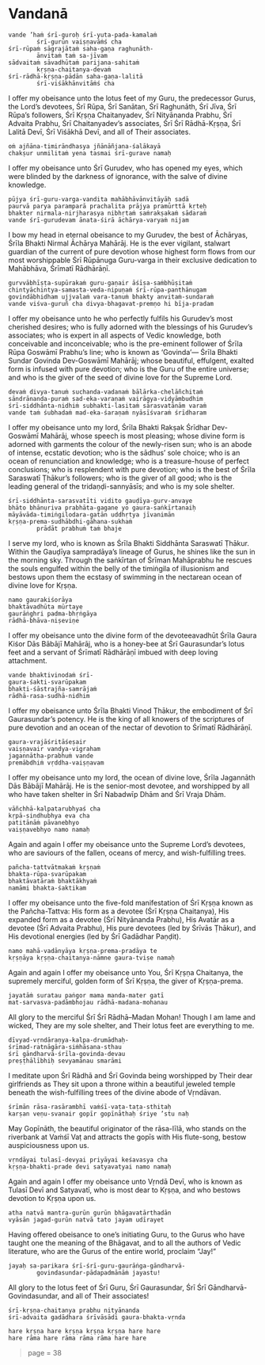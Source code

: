 # Vandanā

    vande ’haṁ śrī-guroḥ śrī-yuta-pada-kamalaṁ
            śrī-gurūn vaiṣṇavāṁś cha
    śrī-rūpaṁ sāgrajātaṁ saha-gaṇa raghunāth-
            ānvitaṁ taṁ sa-jīvam
    sādvaitaṁ sāvadhūtaṁ parijana-sahitaṁ
            kṛṣṇa-chaitanya-devaṁ
    śrī-rādhā-kṛṣṇa-pādān saha-gaṇa-lalitā
            śrī-viśākhānvitāṁś cha

I offer my obeisance unto the lotus feet of my Guru, the predecessor Gurus, the Lord’s devotees, Śrī Rūpa, Śrī Sanātan, Śrī Raghunāth, Śrī Jīva, Śrī Rūpa’s followers, Śrī Kṛṣṇa Chaitanyadev, Śrī Nityānanda Prabhu, Śrī Advaita Prabhu, Śrī Chaitanyadev’s associates, Śrī Śrī Rādhā-Kṛṣṇa, Śrī Lalitā Devī, Śrī Viśākhā Devī, and all of Their associates.

    oṁ ajñāna-timirāndhasya jñānāñjana-śalākayā
    chakṣur unmilitaṁ yena tasmai śrī-gurave namaḥ

I offer my obeisance unto Śrī Gurudev, who has opened my eyes, which were blinded by the darkness of ignorance, with the salve of divine knowledge.

    pūjya śrī-guru-varga-vandita mahābhāvānvitāyāḥ sadā
    paurvā parya paramparā prachalita prājya pramūrttā kṛteḥ
    bhakter nirmala-nirjharasya nibhṛtaṁ saṁrakṣakaṁ sādaraṁ
    vande śrī-gurudevam ānata-śirā āchārya-varyaṁ nijam

I bow my head in eternal obeisance to my Gurudev, the best of Āchāryas, Śrīla Bhakti Nirmal Āchārya Mahārāj. He is the ever vigilant, stalwart guardian of the current of pure devotion whose highest form flows from our most worshippable Śrī Rūpānuga Guru-varga in their exclusive dedication to Mahābhāva, Śrīmatī Rādhārāṇī.

    gurvvābhīṣṭa-supūrakaṁ guru-gaṇair āśīṣa-saṁbhūṣitaṁ
    chintyāchintya-samasta-veda-nipuṇaṁ śrī-rūpa-panthānugam
    govindābhidham ujjvalaṁ vara-tanuṁ bhakty anvitaṁ-sundaraṁ
    vande viśva-guruñ cha divya-bhagavat-premṇo hi bīja-pradam

I offer my obeisance unto he who perfectly fulfils his Gurudev’s most cherished desires; who is fully adorned with the blessings of his Gurudev’s associates; who is expert in all aspects of Vedic knowledge, both conceivable and inconceivable; who is the pre-eminent follower of Śrīla Rūpa Goswāmī Prabhu’s line; who is known as ‘Govinda’— Śrīla Bhakti Sundar Govinda Dev-Goswāmī Mahārāj; whose beautiful, effulgent, exalted form is infused with pure devotion; who is the Guru of the entire universe; and who is the giver of the seed of divine love for the Supreme Lord.

    devaṁ divya-tanuṁ suchanda-vadanaṁ bālārka-chelāñchitaṁ
    sāndrānanda-puraṁ sad-eka-varaṇaṁ vairāgya-vidyāmbudhim
    śrī-siddhānta-nidhiṁ subhakti-lasitaṁ sārasvatānām varaṁ
    vande taṁ śubhadaṁ mad-eka-śaraṇaṁ nyāsīśvaraṁ śrīdharam

I offer my obeisance unto my lord, Śrīla Bhakti Rakṣak Śrīdhar Dev-Goswāmī Mahārāj, whose speech is most pleasing; whose divine form is adorned with garments the colour of the newly-risen sun; who is an abode of intense, ecstatic devotion; who is the sādhus’ sole choice; who is an ocean of renunciation and knowledge; who is a treasure-house of perfect conclusions; who is resplendent with pure devotion; who is the best of Śrīla Saraswatī Ṭhākur’s followers; who is the giver of all good; who is the leading general of the tridaṇḍi-sannyāsīs; and who is my sole shelter.

    śrī-siddhānta-sarasvatīti vidito gauḍīya-gurv-anvaye
    bhāto bhānuriva prabhāta-gagane yo gaura-saṅkīrtanaiḥ
    māyāvāda-timiṅgilodara-gatān uddhṛtya jīvanimān
    kṛṣṇa-prema-sudhābdhi-gāhana-sukhaṁ
            prādāt prabhuṁ taṁ bhaje

I serve my lord, who is known as Śrīla Bhakti Siddhānta Saraswatī Ṭhākur. Within the Gauḍīya sampradāya’s lineage of Gurus, he shines like the sun in the morning sky. Through the saṅkīrtan of Śrīman Mahāprabhu he rescues the souls engulfed within the belly of the timiṅgila of illusionism and bestows upon them the ecstasy of swimming in the nectarean ocean of divine love for Kṛṣṇa.

    namo gaurakiśorāya
    bhaktāvadhūta mūrtaye
    gaurāṅghri padma-bhṛṅgāya
    rādhā-bhāva-niṣeviṇe

I offer my obeisance unto the divine form of the devoteeavadhūt Śrīla Gaura Kiśor Dās Bābājī Mahārāj, who is a honey-bee at Śrī Gaurasundar’s lotus feet and a servant of Śrīmatī Rādhārāṇī imbued with deep loving attachment.

    vande bhaktivinodaṁ śrī-
    gaura-śakti-svarūpakam
    bhakti-śāstrajña-samrājaṁ
    rādhā-rasa-sudhā-nidhim

I offer my obeisance unto Śrīla Bhakti Vinod Ṭhākur, the embodiment of Śrī Gaurasundar’s potency. He is the king of all knowers of the scriptures of pure devotion and an ocean of the nectar of devotion to Śrīmatī Rādhārāṇī.

    gaura-vrajāśritāśeṣair
    vaiṣṇavair vandya-vigraham
    jagannātha-prabhuṁ vande
    premābdhiṁ vṛddha-vaiṣṇavam

I offer my obeisance unto my lord, the ocean of divine love, Śrīla Jagannāth Dās Bābājī Mahārāj. He is the senior-most devotee, and worshipped by all who have taken shelter in Śrī Nabadwīp Dhām and Śrī Vraja Dhām.

    vāñchhā-kalpatarubhyaś cha
    kṛpā-sindhubhya eva cha
    patitānāṁ pāvanebhyo
    vaiṣṇavebhyo namo namaḥ

Again and again I offer my obeisance unto the Supreme Lord’s devotees, who are saviours of the fallen, oceans of mercy, and wish-fulfilling trees.

    pañcha-tattvātmakaṁ kṛṣṇaṁ
    bhakta-rūpa-svarūpakam
    bhaktāvatāraṁ bhaktākhyaṁ
    namāmi bhakta-śaktikam

I offer my obeisance unto the five-fold manifestation of Śrī Kṛṣṇa known as the Pañcha-Tattva: His form as a devotee (Śrī Kṛṣṇa Chaitanya), His expanded form as a devotee (Śrī Nityānanda Prabhu), His Avatār as a devotee (Śrī Advaita Prabhu), His pure devotees (led by Śrīvās Ṭhākur), and His devotional energies (led by Śrī Gadādhar Paṇḍit).

    namo mahā-vadānyāya kṛṣṇa-prema-pradāya te
    kṛṣṇāya kṛṣṇa-chaitanya-nāmne gaura-tviṣe namaḥ

Again and again I offer my obeisance unto You, Śrī Kṛṣṇa Chaitanya, the supremely merciful, golden form of Śrī Kṛṣṇa, the giver of Kṛṣṇa-prema.

    jayatāṁ suratau paṅgor mama manda-mater gatī
    mat-sarvasva-padāmbhojau rādhā-madana-mohanau

All glory to the merciful Śrī Śrī Rādhā–Madan Mohan! Though I am lame and wicked, They are my sole shelter, and Their lotus feet are everything to me.

    dīvyad-vṛndāraṇya-kalpa-drumādhaḥ-
    śrīmad-ratnāgāra-siṁhāsana-sthau
    śrī gāndharvā-śrīla-govinda-devau
    preṣṭhālībhiḥ sevyamānau smarāmi

I meditate upon Śrī Rādhā and Śrī Govinda being worshipped by Their dear girlfriends as They sit upon a throne within a beautiful jeweled temple beneath the wish-fulfilling trees of the divine abode of Vṛndāvan.

    śrīmān rāsa-rasārambhī vaṁśī-vaṭa-taṭa-sthitaḥ
    karṣan veṇu-svanair gopīr gopīnāthaḥ śriye ’stu naḥ

May Gopīnāth, the beautiful originator of the rāsa-līlā, who stands on the riverbank at Vaṁśī Vaṭ and attracts the gopīs with His flute-song, bestow auspiciousness upon us.

    vṛndāyai tulasī-devyai priyāyai keśavasya cha
    kṛṣṇa-bhakti-prade devi satyavatyai namo namaḥ

Again and again I offer my obeisance unto Vṛndā Devī, who is known as Tulasī Devī and Satyavatī, who is most dear to Kṛṣṇa, and who bestows devotion to Kṛṣṇa upon us.

    atha natvā mantra-gurūn gurūn bhāgavatārthadān
    vyāsān jagad-gurūn natvā tato jayam udīrayet

Having offered obeisance to one’s initiating Guru, to the Gurus who have taught one the meaning of the Bhāgavat, and to all the authors of Vedic literature, who are the Gurus of the entire world, proclaim “Jay!”

    jayaḥ sa-parikara śrī-śrī-guru-gaurāṅga-gāndharvā-
            govindasundar-pādapadmānāṁ jayastu!

All glory to the lotus feet of Śrī Guru, Śrī Gaurasundar, Śrī Śrī Gāndharvā-Govindasundar, and all of Their associates!

    śrī-kṛṣṇa-chaitanya prabhu nityānanda
    śrī-advaita gadādhara śrīvāsādi gaura-bhakta-vṛnda

    hare kṛṣṇa hare kṛṣṇa kṛṣṇa kṛṣṇa hare hare 
    hare rāma hare rāma rāma rāma hare hare

> page = 38

